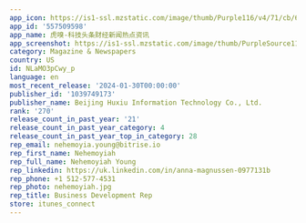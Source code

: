 ```yaml
---
app_icon: https://is1-ssl.mzstatic.com/image/thumb/Purple116/v4/71/cb/6b/71cb6b6c-5958-d820-df20-4e79a7a69a1b/AppIcon-0-0-1x_U007emarketing-0-7-0-85-220.png/1024x1024bb.png
app_id: '557509598'
app_name: 虎嗅-科技头条财经新闻热点资讯
app_screenshot: https://is1-ssl.mzstatic.com/image/thumb/PurpleSource116/v4/a8/06/28/a806282f-ffad-b964-ac24-cf2d10c2ea3a/0e6f3913-4afb-400a-bbc3-0074a25734e0_12422688_1.png/1242x2688bb.png
category: Magazine & Newspapers
country: US
id: NLaMO3pCwy_p
language: en
most_recent_release: '2024-01-30T00:00:00'
publisher_id: '1039749173'
publisher_name: Beijing Huxiu Information Technology Co., Ltd.
rank: '270'
release_count_in_past_year: '21'
release_count_in_past_year_category: 4
release_count_in_past_year_top_in_category: 28
rep_email: nehemoyia.young@bitrise.io
rep_first_name: Nehemoyiah
rep_full_name: Nehemoyiah Young
rep_linkedin: https://uk.linkedin.com/in/anna-magnussen-0977131b
rep_phone: +1 512-577-4531
rep_photo: nehemoyiah.jpg
rep_title: Business Development Rep
store: itunes_connect
---
```

